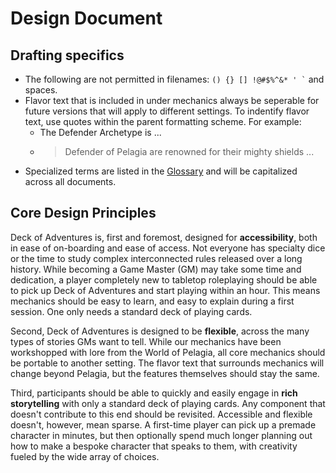 # Design Document

## Drafting specifics

- The following are not permitted in filenames: `` () {} [] !@#$%^&* ' ` `` and spaces.
- Flavor text that is included in under mechanics always be seperable for future versions that will apply to different settings. To indentify flavor text, use quotes within the parent formatting scheme. For example:
   - The Defender Archetype is ...
   - > Defender of Pelagia are renowned for their mighty shields ...
- Specialized terms are listed in the [Glossary](../1_Mechanics/99_Glossary.md) and will be capitalized across all documents.

## Core Design Principles

Deck of Adventures is, first and foremost, designed for **accessibility**, both in ease of on-boarding and ease of access. Not everyone has specialty dice or the time to study complex interconnected rules released over a long history. While becoming a Game Master (GM) may take some time and dedication, a player completely new to tabletop roleplaying should be able to pick up Deck of Adventures and start playing within an hour. This means mechanics should be easy to learn, and easy to explain during a first session. One only needs a standard deck of playing cards.

Second, Deck of Adventures is designed to be **flexible**, across the many types of stories GMs want to tell. While our mechanics have been workshopped with lore from the World of Pelagia, all core mechanics should be portable to another setting. The flavor text that surrounds mechanics will change beyond Pelagia, but the features themselves should stay the same. 

Third, participants should be able to quickly and easily engage in **rich storytelling** with only a standard deck of playing cards. Any component that doesn't contribute to this end should be revisited. Accessible and flexible doesn't, however, mean sparse. A first-time player can pick up a premade character in minutes, but then optionally spend much longer planning out how to make a bespoke character that speaks to them, with creativity fueled by the wide array of choices.
